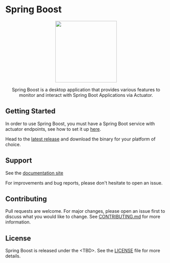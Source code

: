 # Spring Boost

<p align="center">
    <a href="https://boost.krud.dev/">
    <img width="192" src="https://github.com/krud-dev/spring-boost/blob/master/assets/icons/256x256.png?raw=true">
    </a>
</p>


<p align="center">
    Spring Boost is a desktop application that provides various features to monitor and interact with Spring Boot Applications via Actuator.
</p>

## Getting Started

In order to use Spring Boost, you must have a Spring Boot service with actuator endpoints, see how to set it up [here](https://www.baeldung.com/spring-boot-actuators).

Head to the [latest release](https://github.com/krud-dev/spring-boost/releases/latest) and download the binary for your platform of choice.

## Support

See the [documentation site](https://boost.krud.dev/)

For improvements and bug reports, please don't hesitate to open an issue.

## Contributing

Pull requests are welcome. For major changes, please open an issue first to discuss what you would like to change. See [CONTRIBUTING.md](CONTRIBUTING.md) for more information.


## License
Spring Boost is released under the \<TBD\>. See the [LICENSE](LICENSE) file for more details.
